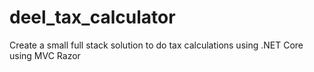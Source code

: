 # deel_tax_calculator
Create a small full stack solution to do tax calculations using .NET Core using MVC Razor
